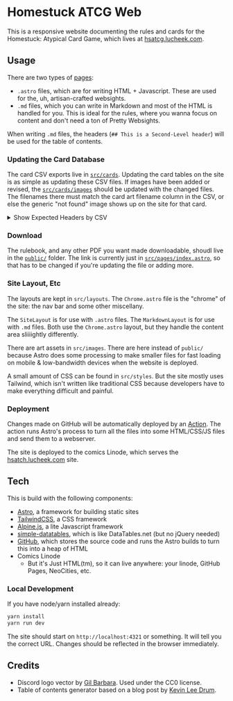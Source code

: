 # Homestuck ATCG Web
This is a responsive website documenting the rules and cards for the Homestuck: Atypical Card Game, which lives at [hsatcg.lucheek.com](https://hsatcg.lucheek.com/).
## Usage
There are two types of [pages](./src/pages): 

- `.astro` files, which are for writing HTML + Javascript. These are used for the, uh, artisan-crafted websights.
- `.md` files, which you can write in Markdown and most of the HTML is handled for you. This is ideal for the rules, where you wanna focus on content and don't need a ton of Pretty Websights.

When writing `.md` files, the headers (`## This is a Second-Level header`) will be used for the table of contents.

### Updating the Card Database
The card CSV exports live in [`src/cards`](./src/cards). Updating the card tables on the site is as simple as updating these CSV files. If images have been added or revised, the [`src/cards/images`](./src/cards/images) should be updated with the changed files. The filenames there must match the card art filename column in the CSV, or else the generic "not found" image shows up on the site for that card.

<details><summary>Show Expected Headers by CSV</summary>

These headers must be present. Additional headers are OK, they just won't be used. 

`characters.csv`:
```
TITLE,subtitle,Power,Enter Cost,Tags,Game Text,Flavorlogue,Stars,Art Credit,Picture,Set Release,Card Number
```

`executables.csv`:
```csv
TITLE,subtitle,Enter Cost,Game Text,Flavorlogue,Stars,Art Credit,Picture,Set Release,Card Number
```

`inventory.csv`:
```csv
TITLE,subtitle,Enter Cost,Game Text,Flavorlogue,Stars,Art Credit,Picture,Set Release,Card Number
```

`planets.csv`:
```csv
TITLE,subtitle,Power,Max Damage,Draw Boost,Game Text,Flavorlogue,Stars,Art Credit,Pictures,Set Release,Card Number
```
</details>

### Download
The rulebook, and any other PDF you want made downloadable, shoudl live in the [`public/`](./public) folder. The link is currently just in [`src/pages/index.astro`](./src/pages/index.astro), so that has to be changed if you're updating the file or adding more.

### Site Layout, Etc
The layouts are kept in `src/layouts`. The `Chrome.astro` file is the "chrome" of the site: the nav bar and some other miscellany. 

The `SiteLayout` is for use with `.astro` files. The `MarkdownLayout` is for use with `.md` files. Both use the `Chrome.astro` layout, but they handle the content area sliiiightly differently.

There are art assets in `src/images`. There are here instead of `public/` because Astro does some processing to make smaller files for fast loading on mobile & low-bandwidth devices when the website is deployed.

A small amount of CSS can be found in `src/styles`. But the site mostly uses Tailwind, which isn't written like traditional CSS because developers have to make everything difficult and painful.

### Deployment
Changes made on GitHub will be automatically deployed by an [Action](https://github.com/nie7321/homestuck-atcg/actions). The action runs Astro's process to turn all the files into some HTML/CSS/JS files and send them to a webserver.

The site is deployed to the comics Linode, which serves the [hsatch.lucheek.com](https://hsatcg.lucheek.com/) site.

## Tech
This is build with the following components:

- [Astro](https://astro.build/), a framework for building static sites
- [TailwindCSS](https://tailwindcss.com/), a CSS framework
- [Alpine.js](https://alpinejs.dev/), a lite Javascript framework
- [simple-datatables](https://github.com/fiduswriter/simple-datatables/tree/main), which is like DataTables.net (but no jQuery needed)
- [GitHub](https://github.com), which stores the source code and runs the Astro builds to turn this into a heap of HTML
- Comics Linode
  - But it's Just HTML(tm), so it can live anywhere: your linode, GitHub Pages, NeoCities, etc.

### Local Development
If you have node/yarn installed already:

```sh
yarn install
yarn run dev
```

The site should start on `http://localhost:4321` or something. It will tell you the correct URL. Changes should be reflected in the browser immediately.

## Credits
- Discord logo vector by [Gil Barbara](https://github.com/gilbarbara/logos). Used under the CC0 license.
- Table of contents generator based on a blog post by [Kevin Lee Drum](https://kld.dev/building-table-of-contents/).